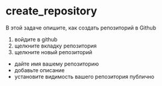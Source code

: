 # create_repository
В этой задаче опишите, как создать репозиторий в Github
1. войдите в github
2. щелкните вкладку репозитория
3. щелкните новый репозиторий
  - дайте имя вашему репозиторию
  - добавьте описание
  - установите видимость вашего репозитория публично
